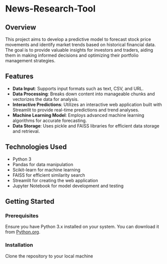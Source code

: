 # News-Research-Tool
## Overview
This project aims to develop a predictive model to forecast stock price movements and identify market trends based on historical financial data. The goal is to provide valuable insights for investors and traders, aiding them in making informed decisions and optimizing their portfolio management strategies.

## Features
- **Data Input**: Supports input formats such as text, CSV, and URL.
- **Data Processing**: Breaks down content into manageable chunks and vectorizes the data for analysis.
- **Interactive Predictions**: Utilizes an interactive web application built with Streamlit to provide real-time predictions and trend analyses.
- **Machine Learning Model**: Employs advanced machine learning algorithms for accurate forecasting.
- **Data Storage**: Uses pickle and FAISS libraries for efficient data storage and retrieval.

## Technologies Used
- Python 3
- Pandas for data manipulation
- Scikit-learn for machine learning
- FAISS for efficient similarity search
- Streamlit for creating the web application
- Jupyter Notebook for model development and testing

## Getting Started

### Prerequisites
Ensure you have Python 3.x installed on your system. You can download it from [Python.org](https://python.org).

### Installation
Clone the repository to your local machine
